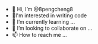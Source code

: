 - 👋 Hi, I’m @8pengcheng8
- 👀I'm interested in writing code
- 🌱 I’m currently learning ...
- 💞️ I’m looking to collaborate on ...
- 📫 How to reach me ...

<!---
8pengcheng8/8pengcheng8 is a ✨ special ✨ repository because its `README.md` (this file) appears on your GitHub profile.
You can click the Preview link to take a look at your changes.
--->
